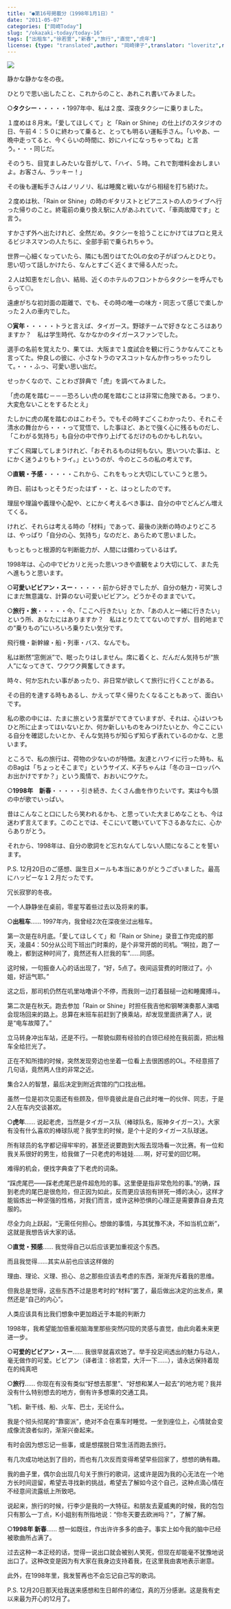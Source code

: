 ```yaml
---
title: "●第16号掲載分（1998年1月1日）"
date: "2011-05-07"
categories: ["岡崎Today"]
slug: "/okazaki-today/today-16"
tags: ["出租车","徐若萱","新春","旅行","直觉","虎年"]
license: {type: "translated",author: "岡崎律子",translator: "loveritz",reproduced-url: "http://www.ne.jp/asahi/okazaki/book/today/today16.html",reproduced-website: "岡崎律子Book"}
---
```


![](./images/selfshot.jpg)  
  
静かな静かな冬の夜。  
  
ひとりで思い出したこと、これからのこと、あれこれ書いてみました。  
  
○**タクシー**・・・・・1997年中、私は２度、深夜タクシーに乗りました。  
  
１度めは８月末。「愛してほしくて」と「Rain or Shine」の仕上げのスタジオの日、午前４：５０に終わって乗ると、とっても明るい運転手さん。「いやあ、一晩中走ってると、今くらいの時間に、妙にハイになっちゃってね」と言う。・・・同じだ。  
  
そのうち、目覚ましみたいな音がして、「ハイ、５時。これで割増料金おしまいよ。お客さん、ラッキー！」  
  
その後も運転手さんはノリノリ、私は睡魔と戦いながら相槌を打ち続けた。  
  
２度めは秋、「Rain or Shine」の時のギタリストとピアニストの人のライブへ行った帰りのこと。終電前の乗り換え駅に人があふれていて、「車両故障です」と言う。  
  
すかさず外へ出たけれど、全然だめ。タクシーを拾うことにかけてはプロと見えるビジネスマンの人たちに、全部手前で乗られちゃう。  
  
世界一心細くなっていたら、隣にも困りはてたOLの女の子がぽつんとひとり。思い切って話しかけたら、なんとすごく近くまで帰る人だった。  
  
２人は知恵をだし合い、結局、近くのホテルのフロントからタクシーを呼んでもらって◎。  
  
遠慮がちな初対面の距離で、でも、その時の唯一の味方・同志って感じで楽しかった２人の車内でした。  
  
○**寅年**・・・・・トラと言えば、タイガース。野球チームで好きなところはありますか？　私は学生時代、なかなかのタイガースファンでした。  
  
選手の名前を覚えたり、果ては、大阪まで１度試合を観に行こうかなんてことも言ってた。仲良しの彼に、小さなトラのマスコットなんか作っちゃったりして。・・・ふっ、可愛い思い出だ。  
  
せっかくなので、ことわざ辞典で「虎」を調べてみました。  
  
「虎の尾を踏む－－－恐ろしい虎の尾を踏むことは非常に危険である。つまり、大変危ないことをするたとえ」  
  
たしかに虎の尾を踏むのはこわそう。でもその時すごくこわかったり、それこそ清水の舞台から・・・って覚悟で、した事ほど、あとで強く心に残るものだし、「こわがる気持ち」も自分の中で作り上げてるだけのものかもしれない。  
  
すごく飛躍してしまうけれど、「おそれるものは何もない。思いついた事は、とにかく迷うよりもトライ。」というのが、今のところの私の考えです。  
  
○**直観・予感**・・・・・これから、これをもっと大切にしていこうと思う。  
  
昨日、前はもっとそうだったはず・・と、はっとしたのです。  
  
理屈や理論や義理や心配や、とにかく考えるべき事は、自分の中でどんどん増えてくる。  
  
けれど、それらは考える時の「材料」であって、最後の決断の時のよりどころは、やっぱり「自分の心、気持ち」なのだと、あらためて思いました。  
  
もっともっと根源的な判断能力が、人間には備わっているはず。  
  
1998年は、心の中でピカリと光った思いつきや直観をより大切にして、また先へ進もうと思います。  
  
○**可愛いビビアン・スー**・・・・・前から好きでしたが、自分の魅力・可笑しさにまだ無意識な、計算のない可愛いビビアン。どうかそのままでいて。  
  
○**旅行・旅**・・・・・今、「ここへ行きたい」とか、「あの人と一緒に行きたい」という所、あなたにはありますか？　私はとりたててないのですが、目的地までの“乗りもの”にいろいろ乗りたい気分です。  
  
飛行機・新幹線・船・列車・バス、なんでも。  
  
私は断然“窓側派”で、眠ったりはしません。席に着くと、だんだん気持ちが“旅人”になってきて、ワクワク興奮してきます。  
  
時々、何か忘れたい事があったり、非日常が欲しくて旅行に行くことがある。  
  
その目的を達する時もあるし、かえって早く帰りたくなることもあって、面白いです。  
  
私の歌の中には、たまに旅という言葉がでてきていますが、それは、心はいつもひと所に止まってはいないとか、何か新しいものをみつけたいとか、今ここにいる自分を確認したいとか、そんな気持ちが知らず知らず表れているのかな、と思います。  
  
ところで、私の旅行は、荷物の少ないのが特徴。友達とハワイに行った時も、私のBagは「ちょっとそこまで」というサイズ、K子ちゃんは「冬のヨーロッパへお出かけですか？」という風情で、おおいにウケた。  
  
○**1998年　新春**・・・・・引き続き、たくさん曲を作りたいです。実は今も頭の中が歌でいっぱい。  
  
昔はこんなこと口にしたら笑われるかも、と思っていた大まじめなことも、今は迷わず言えてます。このことでは、そこにいて聴いていて下さるあなたに、心からありがとう。  
  
それから、1998年は、自分の歌詞をど忘れなんてしない人間になることを誓います。  
  
P.S. 12月20日のご感想、誕生日メールも本当にありがとうございました。最高にハッピーな１２月だったです。  
  
冗长寂寥的冬夜。  
  
一个人静静坐在桌前，零星写着些过去以及将来的事。  
  
○**出租车**…… 1997年内，我曾经2次在深夜坐过出租车。  
  
第一次是在8月底。「愛してほしくて」和「Rain or Shine」录音工作完成的那天，凌晨4：50分从公司下班出门时乘的，是个非常开朗的司机。“啊拉，跑了一晚上，都到这种时间了，竟然还有人拦我的车”……同感。  
  
这时候，一句振奋人心的话出现了，“好，5点了。夜间运营费的时限过了。小姐，好运气耶。”  
  
这之后，那司机仍然在叽里咕噜讲个不停，而我则一边打着鼓槌一边和睡魔搏斗。  
  
第二次是在秋天。跑去参加「Rain or Shine」时担任我吉他和钢琴演奏那人演唱会现场回来的路上。总算在末班车前赶到了换乘站，却发现里面挤满了人，说是“电车故障了。”  
  
立马转身冲出车站，还是不行。一帮貌似颇有经验的白领已经抢在我前面，把出租车全给拦光了。  
  
正在不知所措的时候，突然发现旁边也坐着一位看上去很困惑的OL。不经意搭了几句话，竟然两人住的非常之近。  
  
集合2人的智慧，最后决定到附近宾馆的门口找出租。  
  
虽然一位是初次见面还有些顾及，但毕竟彼此是自己此时唯一的伙伴、同志，于是2人在车内交谈甚欢。  
  
○**虎年**…… 说起老虎，当然是タイガース队（棒球队名，阪神タイガース）。大家有没有什么喜欢的棒球队呢？我学生的时候，是个十足的タイガース队球迷。  
  
所有球员的名字都记得牢牢的，甚至还说要跑到大阪去现场看一次比赛。有一位和我关系很好的男生，给我做了一只老虎的布娃娃……啊，好可爱的回忆啊。  
  
难得的机会，便找字典查了下老虎的词条。  
  
“踩虎尾巴——踩老虎尾巴是件超危险的事。这里便是指非常危险的事。”的确，踩到老虎的尾巴是很危险，但正因为如此，反而更应该抱有拼死一搏的决心，这样才能锻炼出一种坚强的性格，对我们而言，或许这种恐惧的心理正是需要靠自身去克服的。  
  
尽全力向上跃起，“无需任何担心。想做的事情，与其犹豫不决，不如当机立断”，这就是我想告诉大家的话。  
  
○**直觉・预感**…… 我觉得自己以后应该更加重视这个东西。  
  
而且我觉得……其实从前也应该这样做的  
  
理由、理论、义理、担心、总之那些应该去考虑的东西，渐渐充斥着我的思维。  
  
但我总是觉得，这些东西不过是思考时的“材料”罢了，最后做出决定的出发点，果然还是“自己的内心”。  
  
人类应该具有比我们想象中更加趋近于本能的判断力  
  
1998年，我希望能加倍重视脑海里那些突然闪现的灵感与直觉，由此向着未来更进一步。  
  
○**可爱的ビビアン・スー**…… 我很早就喜欢她了。举手投足间透出的魅力与动人，毫无做作的可爱。ビビアン（译者注：徐若萱，大汗一下……），请永远保持着现在的纯真吧  
  
○**旅行**…… 你现在有没有类似“好想去那里”、“好想和某人一起去”的地方呢？我并没有什么特别想去的地方，倒有许多想乘的交通工具。  
  
飞机、新干线、船、火车、巴士，无论什么。  
  
我是个彻头彻尾的“靠窗派”，绝对不会在乘车时睡觉。一坐到座位上，心情就会变成像流浪者似的，渐渐兴奋起来。  
  
有时会因为想忘记一些事，或是想摆脱日常生活而跑去旅行。  
  
有几次成功地达到了目的，而也有几次反而变得希望早些回家了，想想的确有趣。  
  
我的曲子里，偶尔会出现几句关于旅行的歌词，这或许是因为我的心无法在一个地方长时间逗留，希望去寻找新的挑战，希望去了解如今这个自己，这种点滴心情在不经意间流露纸上所致吧。  
  
说起来，旅行的时候，行李少是我的一大特征。和朋友去夏威夷的时候，我的包包只有那么一丁点，K小姐别有所指地说：“你冬天要去欧洲吗？”，了解了解。  
  
○**1998年 新春**…… 想一如既往，作出许许多多的曲子。事实上如今我的脑中已经被歌曲所占满了。  
  
过去这种一本正经的话，觉得一说出口就会被别人笑死，但现在却能毫不犹豫地说出口了。这种改变是因为有大家在我身边支持着我，在这里我由衷地表示谢意。  
  
此外，在1998年里，我发誓再也不会忘记自己写的歌词。  
  
P.S. 12月20日那天给我送来感想和生日邮件的诸位，真的万分感谢。这是我有史以来最为开心的12月了。
